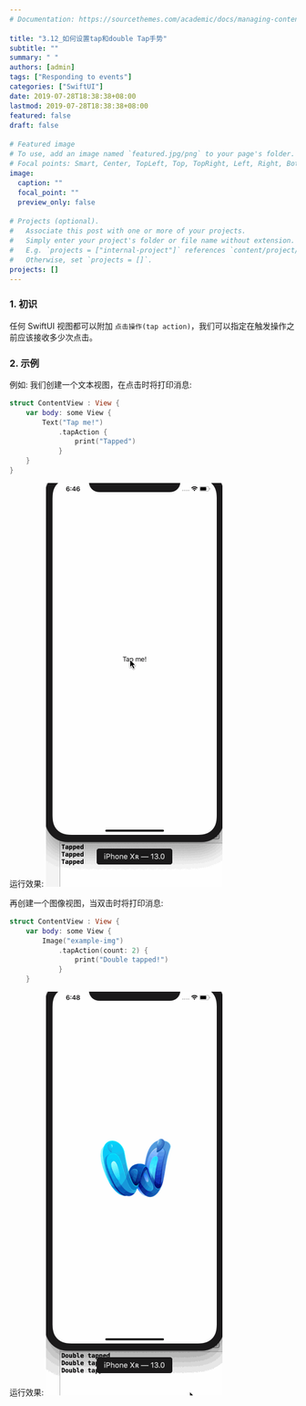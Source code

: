 ```yaml
---
# Documentation: https://sourcethemes.com/academic/docs/managing-content/

title: "3.12_如何设置tap和double Tap手势"
subtitle: ""
summary: " "
authors: [admin]
tags: ["Responding to events"]
categories: ["SwiftUI"]
date: 2019-07-28T18:38:38+08:00
lastmod: 2019-07-28T18:38:38+08:00
featured: false
draft: false

# Featured image
# To use, add an image named `featured.jpg/png` to your page's folder.
# Focal points: Smart, Center, TopLeft, Top, TopRight, Left, Right, BottomLeft, Bottom, BottomRight.
image:
  caption: ""
  focal_point: ""
  preview_only: false

# Projects (optional).
#   Associate this post with one or more of your projects.
#   Simply enter your project's folder or file name without extension.
#   E.g. `projects = ["internal-project"]` references `content/project/deep-learning/index.md`.
#   Otherwise, set `projects = []`.
projects: []
---
```

<!-- more -->
### 1. 初识
任何 SwiftUI 视图都可以附加 `点击操作(tap action)`，我们可以指定在触发操作之前应该接收多少次点击。

### 2. 示例
例如: 我们创建一个文本视图，在点击时将打印消息:
```swift
struct ContentView : View {
    var body: some View {
        Text("Tap me!")
            .tapAction {
                print("Tapped")
            }
    }
}
```
运行效果:
![tap_gesture_tap_text](img/tap_gesture_tap_text.gif "Tap a text")

再创建一个图像视图，当双击时将打印消息:
```swift
struct ContentView : View {
    var body: some View {
        Image("example-img")
            .tapAction(count: 2) {
                print("Double tapped!")
            }
    }
```
运行效果:
![tap_gesture_double_tap_image](img/tap_gesture_double_tap_image.gif "Double tapped!")